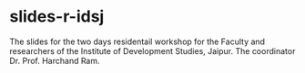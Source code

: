 # slides-r-idsj
The slides for the two days residentail workshop for the Faculty and researchers of the Institute of Development Studies, Jaipur. The coordinator Dr. Prof. Harchand Ram.
